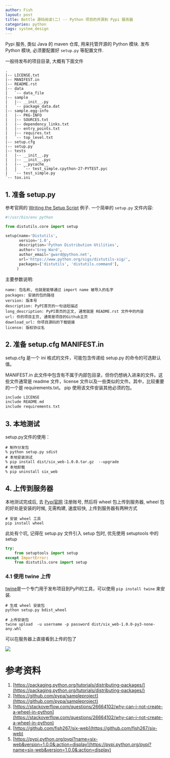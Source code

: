 ```yaml
---
author: Fish
layout: post
title: Bottle 源码阅读(二) -- Python 项目的开源到 Pypi 服务器
categories: python
tags: system_design
---
```



Pypi 服务, 类似 Java 的 maven 仓库, 用来托管开源的 Python 模块. 发布 Python 模块, 必须要配置好 `setup.py` 等配置文件.

一般待发布的项目目录, 大概有下面文件


```shell
.
|-- LICENSE.txt
|-- MANIFEST.in
|-- README.rst
|-- data
|   `-- data_file
|-- sample
|   |-- __init__.py
|   `-- package_data.dat
|-- sample.egg-info
|   |-- PKG-INFO
|   |-- SOURCES.txt
|   |-- dependency_links.txt
|   |-- entry_points.txt
|   |-- requires.txt
|   `-- top_level.txt
|-- setup.cfg
|-- setup.py
|-- tests
|   |-- __init__.py
|   |-- __init__.pyc
|   |-- __pycache__
|   |   `-- test_simple.cpython-27-PYTEST.pyc
|   `-- test_simple.py
`-- tox.ini
``` 

<!--more-->

## 1. 准备 setup.py

参考官网的 [Writing the Setup Script](https://docs.python.org/3.6/distutils/setupscript.html) 例子. 一个简单的 `setup.py` 文件内容:

```python
#!/usr/bin/env python

from distutils.core import setup

setup(name='Distutils',
      version='1.0',
      description='Python Distribution Utilities',
      author='Greg Ward',
      author_email='gward@python.net',
      url='https://www.python.org/sigs/distutils-sig/',
      packages=['distutils', 'distutils.command'],
     )
```

主要参数说明: 

    name: 包名称, 也就是能够通过 import name 被导入的名字
    packages: 安装的包的路径
    version: 版本号 
    description: PyPI首页的一句话短描述
    long_description: PyPI首页的正文, 通常就是 README.rst 文件中的内容
    url: 你的项目主页, 通常是项目的Github主页
    download_url: 你项目源码的下载链接
    license: 版权协议名


## 2. 准备 setup.cfg  MANIFEST.in

setup.cfg 是一个 ini 格式的文件，可能包含传递给 setup.py 的命令的可选默认值。

MANIFEST.in 此文件中包含有不属于内部包目录，但你仍想纳入进来的文件。这些文件通常是 readme 文件，license 文件以及一些类似的文件。其中，比较重要的一个是 requirements.txt。 pip 使用该文件安装其他必须的包。

```c
include LICENSE
include README.md
include requirements.txt
```


## 3. 本地测试

setup.py文件的使用：

```shell
# 制作分发包
% python setup.py sdist      
# 本地安装测试
% pip install dist/six_web-1.0.0.tar.gz  --upgrade
# 本地卸载
% pip uninstall six_web
```


## 4. 上传到服务器

本地测试完成后, 去 [Pypi官网](https://pypi.python.org/) 注册账号, 然后将 wheel 包上传到服务器, wheel 包的好处是安装的时候, 无需构建, 速度较快, 上传到服务器有两种方式


```shell
# 安装 wheel 工具
pip install wheel
```

此处有个坑, 记得在 setup.py 文件引入 setup 包时, 优先使用 setuptools 中的 setup

```python
try:
    from setuptools import setup
except ImportError:
    from distutils.core import setup
```

### 4.1 使用 twine 上传

[twine](https://pypi.python.org/pypi/twine)是一个专门用于发布项目到PyPI的工具，可以使用 `pip install twine` 来安装.

```shell
# 生成 wheel 安装包
python setup.py bdist_wheel

# 上传安装包
twine upload  -u username -p password dist/six_web-1.0.0-py3-none-any.whl
```

可以在服务器上直接看到上传的包了

![](https://gw.alipayobjects.com/zos/rmsportal/DcNoQGvMjDsNODbrcmNN.png)

# 参考资料

1. [https://packaging.python.org/tutorials/distributing-packages/](https://packaging.python.org/tutorials/distributing-packages/)
2. [https://github.com/pypa/sampleproject](https://github.com/pypa/sampleproject)
3. [https://stackoverflow.com/questions/26664102/why-can-i-not-create-a-wheel-in-python](https://stackoverflow.com/questions/26664102/why-can-i-not-create-a-wheel-in-python)
4. [https://github.com/fish267/six-web](https://github.com/fish267/six-web)
5. [https://pypi.python.org/pypi?name=six-web&version=1.0.0&:action=display](https://pypi.python.org/pypi?name=six-web&version=1.0.0&:action=display)